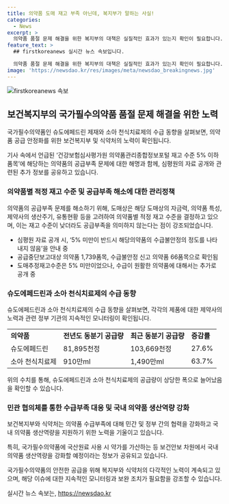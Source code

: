 ```yaml
---
title: 의약품 도매 재고 부족 아닌데, 복지부가 말하는 사실!
categories:
  - News
excerpt: >
  의약품 품절 문제 해결을 위한 복지부의 대책은 실질적인 효과가 있는지 확인이 필요합니다. 심평원 자료에 따르면 품절 의약품에 해당하는 것은 아니며, 수급불안정 의약품에 대한 대응체계를 강화 중입니다. 특히 국산원료 사용 시 약가를 가산하는 등 국내 의약품 생산역량을 높일 방침입니다. 하지만 슈도에페드린과 소아천식치료제의 공급량은 상대적으로 안정적인 상황으로 보고되고 있습니다.
feature_text: >
  ## firstkoreanews 실시간 뉴스 속보입니다.

  의약품 품절 문제 해결을 위한 복지부의 대책은 실질적인 효과가 있는지 확인이 필요합니다. 심평원 자료에 따르면 품절 의약품에 해당하는 것은 아니며, 수급불안정 의약품에 대한 대응체계를 강화 중입니다. 특히 국산원료 사용 시 약가를 가산하는 등 국내 의약품 생산역량을 높일 방침입니다. 하지만 슈도에페드린과 소아천식치료제의 공급량은 상대적으로 안정적인 상황으로 보고되고 있습니다.
image: 'https://newsdao.kr/res/images/meta/newsdao_breakingnews.jpg'
---
```


<p><img src="https://newsdao.kr/res/images/meta/newsdao_breakingnews.jpg" alt="firstkoreanews 속보" /></p>

<h2 data-ke-size="size26">보건복지부의 국가필수의약품 품절 문제 해결을 위한 노력</h2>

<p>국가필수의약품인 슈도에페드린 제재와 소아 천식치료제의 수급 동향을 살펴보면, 의약품 공급 안정화를 위한 보건복지부 및 식약처의 노력이 확인됩니다.</p>

<p data-ke-size="size16"> 기사 속에서 언급된 ‘건강보험심사평가원 의약품관리종합정보포털 재고 수준 5% 이하 품목’에 해당하는 의약품의 공급부족 문제에 대한 해명과 함께, 심평원의 자료 공개와 관련된 추가 정보를 공유하고 있습니다.</p>

<h3>의약품별 적정 재고 수준 및 공급부족 해소에 대한 관리정책</h3>

<p>의약품의 공급부족 문제를 해소하기 위해, 도매상은 해당 도매상의 자금력, 의약품 특성, 제약사의 생산주기, 유통현황 등을 고려하여 의약품별 적정 재고 수준을 결정하고 있으며, 이는 재고 수준이 낮더라도 공급부족을 의미하지 않는다는 점이 강조되었습니다.</p>

<ul>
  <li>심평원 자료 공개 시, ‘5% 미만이 반드시 해당의약품의 수급불안정의 정도를 나타내지 않음’을 안내 중</li>
  <li>공급중단보고대상 의약품 1,739품목, 수급불안정 신고 의약품 66품목으로 확인됨</li>
  <li>도매추정재고수준은 5% 미만이었으나, 수급이 원활한 의약품에 대해서는 추가로 공개 중</li>
</ul>

<h3>슈도에페드린과 소아 천식치료제의 수급 동향</h3>

<p>슈도에페드린과 소아 천식치료제의 수급 동향을 살펴보면, 각각의 제품에 대한 제약사의 노력과 관련 정부 기관의 지속적인 모니터링이 확인됩니다.</p>

<table>
  <tr>
    <td><b>의약품</b></td>
    <td><b>전년도 동분기 공급량</b></td>
    <td><b>최근 동분기 공급량</b></td>
    <td><b>증감률</b></td>
  </tr>
  <tr>
    <td>슈도에페드린</td>
    <td>81,895천정</td>
    <td>103,669천정</td>
    <td>27.6%</td>
  </tr>
  <tr>
    <td>소아 천식치료제</td>
    <td>910만ml</td>
    <td>1,490만ml</td>
    <td>63.7%</td>
  </tr>
</table>

<p>위의 수치를 통해, 슈도에페드린과 소아 천식치료제의 공급량이 상당한 폭으로 늘어났음을 확인할 수 있습니다.</p>

<h3>민관 협의체를 통한 수급부족 대응 및 국내 의약품 생산역량 강화</h3>

<p>보건복지부와 식약처는 의약품 수급부족에 대해 민간 및 정부 간의 협력을 강화하고 국내 의약품 생산역량을 지원하기 위한 노력을 기울이고 있습니다.</p>

<p data-ke-size="size16"> 특히, 국가필수의약품에 국산원료 사용 시 약가를 가산하는 등 보건안보 차원에서 국내 의약품 생산역량을 강화할 예정이라는 정보가 공유되고 있습니다.</p>

<p>국가필수의약품의 안전한 공급을 위해 복지부와 식약처의 다각적인 노력이 계속되고 있으며, 해당 이슈에 대한 지속적인 모니터링과 보완 조치가 필요함을 강조할 수 있습니다.</p>
실시간 뉴스 속보는, <a href="https://newsdao.kr" rel="dofollow">https://newsdao.kr</a>


